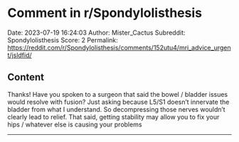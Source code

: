# Comment in r/Spondylolisthesis

Date: 2023-07-19 16:24:03
Author: Mister_Cactus
Subreddit: Spondylolisthesis
Score: 2
Permalink: https://reddit.com/r/Spondylolisthesis/comments/152utu4/mri_advice_urgent/jsldfid/

## Content

Thanks!
Have you spoken to a surgeon that said the bowel / bladder issues would resolve with fusion? Just asking because L5/S1 doesn’t innervate the bladder from what I understand. So decompressing those nerves wouldn’t clearly lead to relief. That said, getting stability may allow you to fix your hips / whatever else is causing your problems

---
